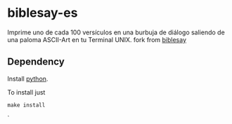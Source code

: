 # biblesay-es

Imprime uno de cada 100 versículos en una burbuja de diálogo saliendo de una paloma ASCII-Art en tu Terminal UNIX. fork from [biblesay](https://github.com/theeyeofcthulhu/biblesay)

## Dependency

Install [python](https://www.python.org/downloads/).


To install just


```
make install
```

`